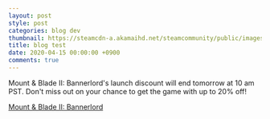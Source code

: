 ```yaml
---
layout: post
style: post
categories: blog dev
thumbnail: https://steamcdn-a.akamaihd.net/steamcommunity/public/images/clans/26623866/34effad0108dbb2d1c121bbc6f07dfd1d5f7d277.png
title: blog test
date: 2020-04-15 00:00:00 +0900
comments: true
---
```


Mount & Blade II: Bannerlord's launch discount will end tomorrow at 10 am PST. Don't miss out on your chance to get the game with up to 20% off!

[Mount & Blade II: Bannerlord](https://store.steampowered.com/app/261550/Mount__Blade_II_Bannerlord/)